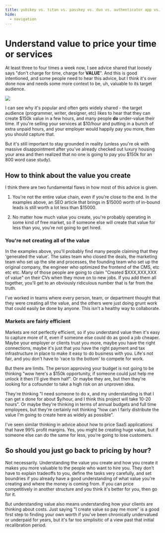 ```yaml
---
title: yubikey vs. titan vs. passkey vs. duo vs. authenticator app vs. fido2
hide:
  - navigation
---
```


# Understand value to price your time or services

At least three to four times a week now, I see advice shared that loosely says "don't charge for time, charge for **VALUE**". And this is good intentioned, and some people need to hear this advice, but I think it's over done now and needs some more context to be, uh, valuable to its target audience.

![](https://drafts.cc.ritza.co/uploads/upload_48c2afe01d8c213dbbd887d77ec644f6.png)

I can see why it's popular and often gets widely shared - the target audience (programmer, writer, designer, etc) likes to hear that they can create $150k value in a few hours, and many people **do** under-value their time. If you're selling your services at $10/hour and putting in a bunch of extra unpaid hours, and your employer would happily pay you more, then you should capture that.

But it's still important to stay grounded in reality (unless you're ok with massive disappointment after you've already checked out luxury housing your area and then realized that no one is going to pay you $150k for an 800 word case study).

## How to think about the value you create

I think there are two fundamental flaws in how most of this advice is given.

1. You're not the entire value chain, even if you're close to the end. In the examples above, an SEO article that brings in $15000 worth of in-bound leads is still worth a lot less than $15000.

2. No matter how much value you create, you're probably operating in some kind of free market, so if someone else will create that value for less than you, you're not going to get hired.


### You're not creating all of the value

In the examples above, you'll probably find many people claiming that they 'generated the value'. The sales team who closed the deals, the marketing team who set up the site and processes, the founding team who set up the original company, the engineer who optimized the frontend of the CMS, etc etc etc. Many of those people are going to claim "Created $XXX,XXX,XXX of value" on their CVs when they move on to new jobs. If you add them all together, you'll get to an obviously ridiculous number that is far from the truth.

I've worked in teams where every person, team, or department thought that they were creating all the value, and the others were just doing grunt work that could easily be done by anyone. This isn't a healthy way to collaborate.

### Markets are fairly efficient

Markets are not perfectly efficient, so if you understand value then it's easy to capture more of it, even if someone else could do as good a job cheaper. Maybe your employer or clients trust you more, maybe you have the right connections, maybe it's just that you have the right payment and tax infrastructure in place to make it easy to do business with you. Life's not fair, and you don't have to 'race to the bottom' to compete for work.

But there are limits. The person approving your budget is not going to be thinking "wow here's a $150k opportunity, if someone could just help me unlock it then I'll give them half". Or maybe they are, but then they're looking for a cofounder to take a high risk on an unproven idea.

They're thinking "I need someone to do x, and my understanding is that I can get x done for about $y/hour, and I think this project will take 10-20 hours". Or maybe they're thinking in terms of annual budgets and full time employees, but they're certainly not thinking "how can I fairly distribute the value I'm going to create here as widely as possible".

I've seen similar thinking in advice about how to price SaaS applications that have 99% profit margins. Yes, you might be creating huge value, but if someone else can do the same for less, you're going to lose customers.

## So should you just go back to pricing by hour? 

Not necessarily. Understanding the value you create and how you create it makes you more valuable to the people who want to hire you. They don't have to explain tradeoffs to you, define the tasks very carefully, and set boundries if you already have a good understanding of what value you're creating and where the money is coming from. If you can price competitively in another structure and you think it's better for you, then go for it. 

But understanding value also means understanding how your clients are thinking about costs. Just saying "I create value so pay me more" is a good first step to finding your own worth if you've been chronically undervalued or underpaid for years, but it's far too simplisitic of a view past that initial recalibration period.




